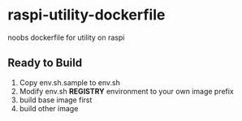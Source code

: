# raspi-utility-dockerfile
noobs dockerfile for utility on raspi

## Ready to Build
1. Copy env.sh.sample to env.sh
2. Modify env.sh **REGISTRY** environment to your own image prefix
3. build base image first
4. build other image

